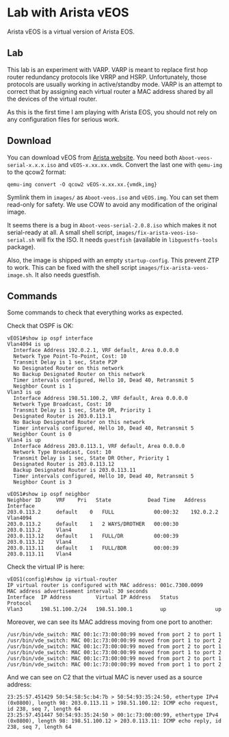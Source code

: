 Lab with Arista vEOS
====================

Arista vEOS is a virtual version of Arista EOS.

Lab
---

This lab is an experiment with VARP. VARP is meant to replace first
hop router redundancy protocols like VRRP and HSRP. Unfortunately,
those protocols are usually working in active/standby mode. VARP is an
attempt to correct that by assigning each virtual router a MAC address
shared by all the devices of the virtual router.

As this is the first time I am playing with Arista EOS, you should not
rely on any configuration files for serious work.

Download
--------

You can download vEOS from [Arista website][]. You need both
`Aboot-veos-serial-x.x.x.iso` and `vEOS-x.xx.xx.vmdk`. Convert the
last one with `qemu-img` to the qcow2 format:

    qemu-img convert -O qcow2 vEOS-x.xx.xx.{vmdk,img}

Symlink them in `images/` as `Aboot-veos.iso` and `vEOS.img`. You can
set them read-only for safety. We use COW to avoid any modification of
the original image.

It seems there is a bug in `Aboot-veos-serial-2.0.8.iso` which makes
it not serial-ready at all. A small shell script,
`images/fix-arista-veos-iso-serial.sh` will fix the ISO. It needs
`guestfish` (available in `libguestfs-tools` package).

Also, the image is shipped with an empty `startup-config`. This
prevent ZTP to work. This can be fixed with the shell script
`images/fix-arista-veos-image.sh`. It also needs guestfish.

[Arista website]: https://www.arista.com/en/support/software-download

Commands
--------

Some commands to check that everything works as expected.

Check that OSPF is OK:

    vEOS1#show ip ospf interface 
    Vlan4094 is up
      Interface Address 192.0.2.1, VRF default, Area 0.0.0.0
      Network Type Point-To-Point, Cost: 10
      Transmit Delay is 1 sec, State P2P
      No Designated Router on this network
      No Backup Designated Router on this network
      Timer intervals configured, Hello 10, Dead 40, Retransmit 5
      Neighbor Count is 1
    Vlan3 is up
      Interface Address 198.51.100.2, VRF default, Area 0.0.0.0
      Network Type Broadcast, Cost: 10
      Transmit Delay is 1 sec, State DR, Priority 1
      Designated Router is 203.0.113.1
      No Backup Designated Router on this network
      Timer intervals configured, Hello 10, Dead 40, Retransmit 5
      Neighbor Count is 0
    Vlan4 is up
      Interface Address 203.0.113.1, VRF default, Area 0.0.0.0
      Network Type Broadcast, Cost: 10
      Transmit Delay is 1 sec, State DR Other, Priority 1
      Designated Router is 203.0.113.12
      Backup Designated Router is 203.0.113.11
      Timer intervals configured, Hello 10, Dead 40, Retransmit 5
      Neighbor Count is 3

    vEOS1#show ip ospf neighbor 
    Neighbor ID     VRF    Pri   State            Dead Time   Address         Interface
    203.0.113.2     default    0   FULL             00:00:32    192.0.2.2       Vlan4094
    203.0.113.2     default    1   2 WAYS/DROTHER   00:00:30    203.0.113.2     Vlan4
    203.0.113.12    default    1   FULL/DR          00:00:39    203.0.113.12    Vlan4
    203.0.113.11    default    1   FULL/BDR         00:00:39    203.0.113.11    Vlan4

Check the virtual IP is here:

    vEOS1(config)#show ip virtual-router 
    IP virtual router is configured with MAC address: 001c.7300.0099
    MAC address advertisement interval: 30 seconds
    Interface  IP Address        Virtual IP Address   Status            Protocol         
    Vlan3      198.51.100.2/24   198.51.100.1         up                up               

Moreover, we can see its MAC address moving from one port to another:

    /usr/bin/vde_switch: MAC 00:1c:73:00:00:99 moved from port 2 to port 1
    /usr/bin/vde_switch: MAC 00:1c:73:00:00:99 moved from port 1 to port 2
    /usr/bin/vde_switch: MAC 00:1c:73:00:00:99 moved from port 2 to port 1
    /usr/bin/vde_switch: MAC 00:1c:73:00:00:99 moved from port 1 to port 2
    /usr/bin/vde_switch: MAC 00:1c:73:00:00:99 moved from port 2 to port 1
    /usr/bin/vde_switch: MAC 00:1c:73:00:00:99 moved from port 1 to port 2

And we can see on C2 that the virtual MAC is never used as a source address:

    23:25:57.451429 50:54:58:5c:b4:7b > 50:54:93:35:24:50, ethertype IPv4 (0x0800), length 98: 203.0.113.11 > 198.51.100.12: ICMP echo request, id 238, seq 7, length 64
    23:25:57.451447 50:54:93:35:24:50 > 00:1c:73:00:00:99, ethertype IPv4 (0x0800), length 98: 198.51.100.12 > 203.0.113.11: ICMP echo reply, id 238, seq 7, length 64
